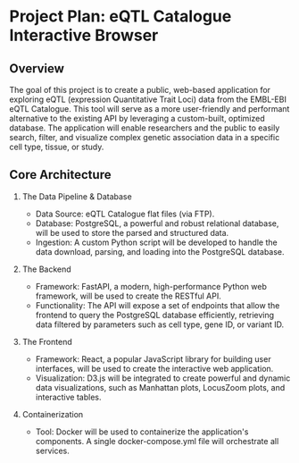 # Project Plan: eQTL Catalogue Interactive Browser

## Overview

The goal of this project is to create a public, web-based application for exploring eQTL (expression Quantitative Trait Loci) data from the EMBL-EBI eQTL Catalogue. This tool will serve as a more user-friendly and performant alternative to the existing API by leveraging a custom-built, optimized database. The application will enable researchers and the public to easily search, filter, and visualize complex genetic association data in a specific cell type, tissue, or study.

## Core Architecture

1. The Data Pipeline & Database

   - Data Source: eQTL Catalogue flat files (via FTP).
   - Database: PostgreSQL, a powerful and robust relational database, will be used to store the parsed and structured data.
   - Ingestion: A custom Python script will be developed to handle the data download, parsing, and loading into the PostgreSQL database.

2. The Backend

   - Framework: FastAPI, a modern, high-performance Python web framework, will be used to create the RESTful API.
   - Functionality: The API will expose a set of endpoints that allow the frontend to query the PostgreSQL database efficiently, retrieving data filtered by parameters such as cell type, gene ID, or variant ID.

3. The Frontend

   - Framework: React, a popular JavaScript library for building user interfaces, will be used to create the interactive web application.
   - Visualization: D3.js will be integrated to create powerful and dynamic data visualizations, such as Manhattan plots, LocusZoom plots, and interactive tables.

4. Containerization
   - Tool: Docker will be used to containerize the application's components. A single docker-compose.yml file will orchestrate all services.
